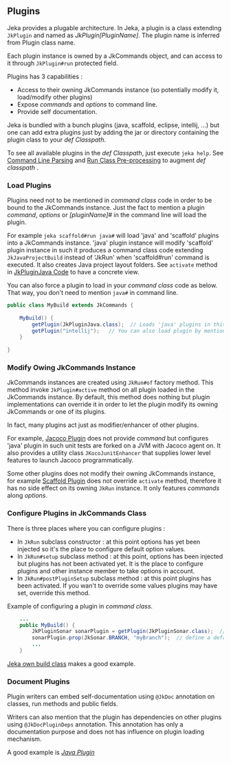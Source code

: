 ## Plugins

Jeka provides a plugable architecture. In Jeka, a plugin is a class extending `JkPlugin` and named as *JkPlugin[PluginName]*.
The plugin name is inferred from Plugin class name.

Each plugin instance is owned by a JkCommands object, and can access to it through `JkPlugin#run` protected field.

Plugins has 3 capabilities :
* Access to their owning JkCommands instance (so potentially modify it, load/modify other plugins)
* Expose _commands_ and _options_ to command line.
* Provide self documentation.

Jeka is bundled with a bunch plugins (java, scaffold, eclipse, intellij, ...) but one can add extra plugins just 
by adding the jar or directory containing the plugin class to your _def Classpath_. 

To see all available plugins in the _def Classpath_, just execute `jeka help`.
See [Command Line Parsing](#CommandLineParsing) and [Run Class Pre-processing](#RunClassPre-processing(Import3rdpartylibraryintoRunClasspath))
to augment _def classpath_ .

### Load Plugins

Plugins need not to be mentioned in _command class_ code in order to be bound to the JkCommands instance. Just the fact to 
mention a plugin _command_, _options_ or _[pluginName]#_ in the command line will load the plugin.

For example `jeka scaffold#run java#` will load 'java' and 'scaffold' plugins into a JkCommands instance. 
'java' plugin instance will modify 'scaffold' plugin instance in such it produces a command class code extending `JkJavaProjectBuild` 
instead of 'JkRun' when 'scaffold#run' command is executed. It also creates Java project layout folders. See `activate` method in [JkPluginJava Code](https://github.com/jeka/jeka/blob/master/dev.jeka.core/src/main/java/org/jeka/tool/builtins/java/JkPluginJava.java) 
to have a concrete view.

You can also force a plugin to load in your _command class_ code as below. That way, you don't need to mention `java#` in command line.

```Java
public class MyBuild extends JkCommands {
    
    MyBuild() {
        getPlugin(JkPluginJava.class);  // Loads 'java' plugins in this instance, a second call on 'plugins().get(JkPluginJava.class)' will return same instance.
        getPlugin("intellij");   // You can also load plugin by mentioning its name but it's slower cause it involves classpath scanning
    }
    
}
```

### Modify Owing JkCommands Instance

JkCommands instances are created using `JkRun#of` factory method. This method invoke `JkPlugin#active` method on all plugin loaded in the JkCommands instance.
By default, this method does nothing but plugin implementations can override it in order to let the plugin modify its owning JkCommands or one of its plugins.

In fact, many plugins act just as modifier/enhancer of other plugins. 

For example, [Jacoco Plugin](https://github.com/jeka/jeka/blob/master/dev.jeka.core/src/main/java/org/jeka/tool/builtins/jacoco/JkPluginJacoco.java) 
does not provide _command_ but configures 'java' plugin in such unit tests are forked on a JVM with Jacoco agent on. 
It also provides a utility class `JKocoJunitEnhancer` that supplies lower level features to launch Jacoco programmatically.

Some other plugins does not modify their owning JkCommands instance, for example [Scaffold Plugin](https://github.com/jeka/jeka/blob/master/dev.jeka.core/src/main/java/org/jeka/tool/builtins/scaffold/JkPluginScaffold.java) 
does not override `activate` method, therefore it has no side effect on its owning `JkRun` instance. It only features _commands_  along _options_.


### Configure Plugins in JkCommands Class

There is three places where you can configure plugins :
* In `JkRun` subclass constructor : at this point options has yet been injected so it's the place to configure default option values.
* In `JkRun#setup` subclass method : at this point, options has been injected but plugins has not been activated yet. 
  It is the place to configure plugins and other instance member to take options in account.
* In `JkRun#postPluginSetup` subclass method : at this point plugins has been activated. If you wan't to override 
some values plugins may have set, override this method.

Example of configuring a plugin in _command class_.

```Java
    ...
    public MyBuild() {
        JkPluginSonar sonarPlugin = getPlugin(JkPluginSonar.class);  // Load sonar plugin 
		sonarPlugin.prop(JkSonar.BRANCH, "myBranch");  // define a default for sonar.branch property
        ...
    }
```
[Jeka own build class](https://github.com/jeka/jeka/blob/master/dev.jeka.core/jeka/def/org/jeka/CoreBuild.java) makes a good example.

### Document Plugins

Plugin writers can embed self-documentation using `@JkDoc` annotation on classes, run methods and public fields.

Writers can also mention that the plugin has dependencies on other plugins using `@JkDocPluginDeps` annotation. This annotation 
has only a documentation purpose and does not has influence on plugin loading mechanism.

A good example is [*Java Plugin*](https://github.com/jeka/jeka/blob/master/dev.jeka.core/src/main/java/org/jeka/tool/builtins/java/JkPluginJava.java)


